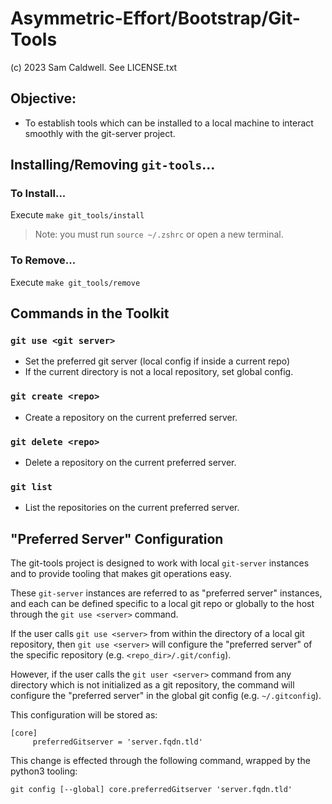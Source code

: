 Asymmetric-Effort/Bootstrap/Git-Tools
=====================================
(c) 2023 Sam Caldwell.  See LICENSE.txt

## Objective:
  * To establish tools which can be installed to a local machine to
    interact smoothly with the git-server project.

## Installing/Removing `git-tools`...
### To Install...
  Execute `make git_tools/install`
  > Note: you must run `source ~/.zshrc` or open a new terminal.

### To Remove...
  Execute `make git_tools/remove`


## Commands in the Toolkit
### `git use <git server>`
  * Set the preferred git server (local config if inside a current repo)
  * If the current directory is not a local repository, set global config.

### `git create <repo>`
  * Create a repository on the current preferred server.

### `git delete <repo>`
  * Delete a repository on the current preferred server.

### `git list`
  * List the repositories on the current preferred server.


## "Preferred Server" Configuration
The git-tools project is designed to work with local `git-server` instances
and to provide tooling that makes git operations easy.

These `git-server` instances are referred to as "preferred server" instances,
and each can be defined specific to a local git repo or globally to the host
through the `git use <server>` command.

If the user calls `git use <server>` from within the directory of a local
git repository, then `git use <server>` will configure the "preferred server"
of the specific repository (e.g. `<repo_dir>/.git/config`).

However, if the user calls the `git user <server>` command from any directory
which is not initialized as a git repository, the command will configure the
"preferred server" in the global git config (e.g. `~/.gitconfig`).

This configuration will be stored as:

```
[core]
     preferredGitserver = 'server.fqdn.tld' 
```

This change is effected through the following command, wrapped by the
python3 tooling:

  `git config [--global] core.preferredGitserver 'server.fqdn.tld'`
